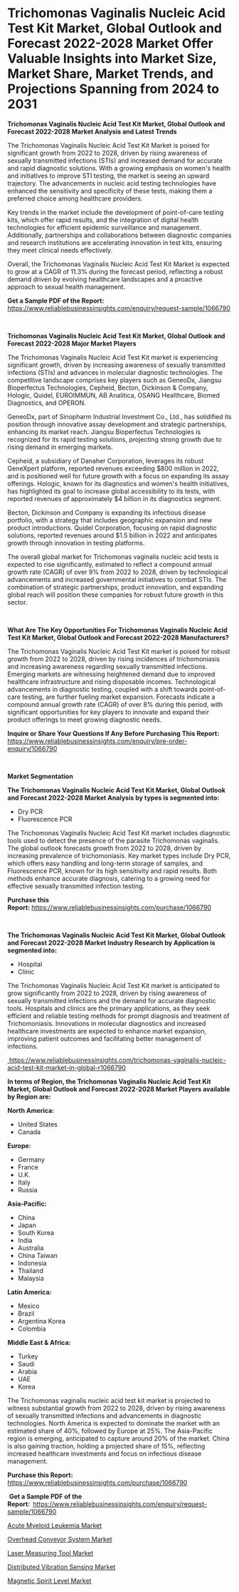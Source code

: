 <p><h1>Trichomonas Vaginalis Nucleic Acid Test Kit Market, Global Outlook and Forecast 2022-2028 Market Offer Valuable Insights into Market Size, Market Share, Market Trends, and Projections Spanning from 2024 to 2031</h1></p><p><strong>Trichomonas Vaginalis Nucleic Acid Test Kit Market, Global Outlook and Forecast 2022-2028 Market Analysis and Latest Trends</strong></p>
<p><p>The Trichomonas Vaginalis Nucleic Acid Test Kit Market is poised for significant growth from 2022 to 2028, driven by rising awareness of sexually transmitted infections (STIs) and increased demand for accurate and rapid diagnostic solutions. With a growing emphasis on women's health and initiatives to improve STI testing, the market is seeing an upward trajectory. The advancements in nucleic acid testing technologies have enhanced the sensitivity and specificity of these tests, making them a preferred choice among healthcare providers.</p><p>Key trends in the market include the development of point-of-care testing kits, which offer rapid results, and the integration of digital health technologies for efficient epidemic surveillance and management. Additionally, partnerships and collaborations between diagnostic companies and research institutions are accelerating innovation in test kits, ensuring they meet clinical needs effectively.</p><p>Overall, the Trichomonas Vaginalis Nucleic Acid Test Kit Market is expected to grow at a CAGR of 11.3% during the forecast period, reflecting a robust demand driven by evolving healthcare landscapes and a proactive approach to sexual health management.</p></p>
<p><strong>Get a Sample PDF of the Report:&nbsp;</strong> <a href="https://www.reliablebusinessinsights.com/enquiry/request-sample/1066790">https://www.reliablebusinessinsights.com/enquiry/request-sample/1066790</a></p>
<p>&nbsp;</p>
<p><strong>Trichomonas Vaginalis Nucleic Acid Test Kit Market, Global Outlook and Forecast 2022-2028 Major Market Players</strong></p>
<p><p>The Trichomonas Vaginalis Nucleic Acid Test Kit market is experiencing significant growth, driven by increasing awareness of sexually transmitted infections (STIs) and advances in molecular diagnostic technologies. The competitive landscape comprises key players such as GeneoDx, Jiangsu Bioperfectus Technologies, Cepheid, Becton, Dickinson & Company, Hologic, Quidel, EUROIMMUN, AB Analitica, OSANG Healthcare, Biomed Diagnostics, and OPERON.</p><p>GeneoDx, part of Sinopharm Industrial Investment Co., Ltd., has solidified its position through innovative assay development and strategic partnerships, enhancing its market reach. Jiangsu Bioperfectus Technologies is recognized for its rapid testing solutions, projecting strong growth due to rising demand in emerging markets.</p><p>Cepheid, a subsidiary of Danaher Corporation, leverages its robust GeneXpert platform, reported revenues exceeding $800 million in 2022, and is positioned well for future growth with a focus on expanding its assay offerings. Hologic, known for its diagnostics and women's health initiatives, has highlighted its goal to increase global accessibility to its tests, with reported revenues of approximately $4 billion in its diagnostics segment.</p><p>Becton, Dickinson and Company is expanding its infectious disease portfolio, with a strategy that includes geographic expansion and new product introductions. Quidel Corporation, focusing on rapid diagnostic solutions, reported revenues around $1.5 billion in 2022 and anticipates growth through innovation in testing platforms.</p><p>The overall global market for Trichomonas vaginalis nucleic acid tests is expected to rise significantly, estimated to reflect a compound annual growth rate (CAGR) of over 9% from 2022 to 2028, driven by technological advancements and increased governmental initiatives to combat STIs. The combination of strategic partnerships, product innovation, and expanding global reach will position these companies for robust future growth in this sector.</p></p>
<p>&nbsp;</p>
<p><strong>What Are The Key Opportunities For Trichomonas Vaginalis Nucleic Acid Test Kit Market, Global Outlook and Forecast 2022-2028 Manufacturers?</strong></p>
<p><p>The Trichomonas Vaginalis Nucleic Acid Test Kit market is poised for robust growth from 2022 to 2028, driven by rising incidences of trichomoniasis and increasing awareness regarding sexually transmitted infections. Emerging markets are witnessing heightened demand due to improved healthcare infrastructure and rising disposable incomes. Technological advancements in diagnostic testing, coupled with a shift towards point-of-care testing, are further fueling market expansion. Forecasts indicate a compound annual growth rate (CAGR) of over 8% during this period, with significant opportunities for key players to innovate and expand their product offerings to meet growing diagnostic needs.</p></p>
<p><strong>Inquire or Share Your Questions If Any Before Purchasing This Report:</strong> <a href="https://www.reliablebusinessinsights.com/enquiry/pre-order-enquiry/1066790">https://www.reliablebusinessinsights.com/enquiry/pre-order-enquiry/1066790</a></p>
<p>&nbsp;</p>
<p><strong>Market Segmentation</strong></p>
<p><strong>The Trichomonas Vaginalis Nucleic Acid Test Kit Market, Global Outlook and Forecast 2022-2028 Market Analysis by types is segmented into:</strong></p>
<p><ul><li>Dry PCR</li><li>Fluorescence PCR</li></ul></p>
<p><p>The Trichomonas Vaginalis Nucleic Acid Test Kit market includes diagnostic tools used to detect the presence of the parasite Trichomonas vaginalis. The global outlook forecasts growth from 2022 to 2028, driven by increasing prevalence of trichomoniasis. Key market types include Dry PCR, which offers easy handling and long-term storage of samples, and Fluorescence PCR, known for its high sensitivity and rapid results. Both methods enhance accurate diagnosis, catering to a growing need for effective sexually transmitted infection testing.</p></p>
<p><strong>Purchase this Report:&nbsp;</strong><a href="https://www.reliablebusinessinsights.com/purchase/1066790">https://www.reliablebusinessinsights.com/purchase/1066790</a></p>
<p>&nbsp;</p>
<p><strong>The Trichomonas Vaginalis Nucleic Acid Test Kit Market, Global Outlook and Forecast 2022-2028 Market Industry Research by Application is segmented into:</strong></p>
<p><ul><li>Hospital</li><li>Clinic</li></ul></p>
<p><p>The Trichomonas Vaginalis Nucleic Acid Test Kit market is anticipated to grow significantly from 2022 to 2028, driven by rising awareness of sexually transmitted infections and the demand for accurate diagnostic tools. Hospitals and clinics are the primary applications, as they seek efficient and reliable testing methods for prompt diagnosis and treatment of Trichomoniasis. Innovations in molecular diagnostics and increased healthcare investments are expected to enhance market expansion, improving patient outcomes and facilitating better management of infections.</p></p>
<p><a href="https://www.reliablebusinessinsights.com/trichomonas-vaginalis-nucleic-acid-test-kit-market-in-global-r1066790">&nbsp;https://www.reliablebusinessinsights.com/trichomonas-vaginalis-nucleic-acid-test-kit-market-in-global-r1066790</a></p>
<p><strong>In terms of Region, the Trichomonas Vaginalis Nucleic Acid Test Kit Market, Global Outlook and Forecast 2022-2028 Market Players available by Region are:</strong></p>
<p>
    <p> <strong> North America: </strong>
        <ul>
            <li>United States</li>
            <li>Canada</li>
        </ul>
        </p> 
    <p> <strong> Europe: </strong>
        <ul>
            <li>Germany</li>
            <li>France</li>
            <li>U.K.</li>
            <li>Italy</li>
            <li>Russia</li>
        </ul>
        </p> 
    <p> <strong> Asia-Pacific: </strong>
        <ul>
            <li>China</li>
            <li>Japan</li>
            <li>South Korea</li>
            <li>India</li>
            <li>Australia</li>
            <li>China Taiwan</li>
            <li>Indonesia</li>
            <li>Thailand</li>
            <li>Malaysia</li>
        </ul>
        </p> 
    <p> <strong> Latin America: </strong>
        <ul>
            <li>Mexico</li>
            <li>Brazil</li>
            <li>Argentina Korea</li>
            <li>Colombia</li>
        </ul>
        </p> 
    <p> <strong> Middle East & Africa: </strong>
        <ul>
            <li>Turkey</li>
            <li>Saudi</li>
            <li>Arabia</li>
            <li>UAE</li>
            <li>Korea</li>
        </ul>
    </p>
    </p>
<p><p>The Trichomonas vaginalis nucleic acid test kit market is projected to witness substantial growth from 2022 to 2028, driven by rising awareness of sexually transmitted infections and advancements in diagnostic technologies. North America is expected to dominate the market with an estimated share of 40%, followed by Europe at 25%. The Asia-Pacific region is emerging, anticipated to capture around 20% of the market. China is also gaining traction, holding a projected share of 15%, reflecting increased healthcare investments and focus on infectious disease management.</p></p>
<p><strong>Purchase this Report: </strong><a href="https://www.reliablebusinessinsights.com/purchase/1066790">https://www.reliablebusinessinsights.com/purchase/1066790</a></p>
<p>&nbsp;<strong>Get a Sample PDF of the Report:&nbsp;&nbsp;</strong><a href="https://www.reliablebusinessinsights.com/enquiry/request-sample/1066790">https://www.reliablebusinessinsights.com/enquiry/request-sample/1066790</a></p>
<p><strong></strong></p>
<p><p><a href="https://www.linkedin.com/pulse/acute-myeloid-leukemia-market-report-product-type-chemotherapytargeted-0erqe?trackingId=1BRf6cASRrS%2BuDK1LC2sxQ%3D%3D">Acute Myeloid Leukemia Market</a></p><p><a href="https://www.linkedin.com/pulse/global-overhead-conveyor-system-market-size-expected-reach-ymrne?trackingId=UPRI%2F8KuS8awWtCE%2By%2FkXQ%3D%3D">Overhead Conveyor System Market</a></p><p><a href="https://www.linkedin.com/pulse/global-laser-measuring-tool-market-trends-insights-growth-kczme?trackingId=C2juCT%2F3QySQtNddqwntyg%3D%3D">Laser Measuring Tool Market</a></p><p><a href="https://www.linkedin.com/pulse/insights-distributed-vibration-sensing-market-players-size-lahme?trackingId=rZ%2FtD2p0Qhm2MV5HmaLETQ%3D%3D">Distributed Vibration Sensing Market</a></p><p><a href="https://www.linkedin.com/pulse/insights-magnetic-spirit-level-market-players-size-geographical-rajae?trackingId=t3cvQhJ0RLC8eb4kIrWnAw%3D%3D">Magnetic Spirit Level Market</a></p></p>